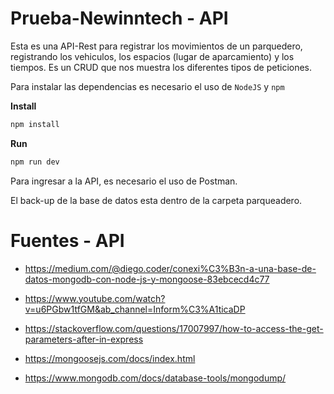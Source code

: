 # Prueba-Newinntech - API

Esta es una API-Rest para registrar los movimientos de un parquedero, registrando los vehiculos, los espacios (lugar de aparcamiento) y los tiempos.
Es un CRUD que nos muestra los diferentes tipos de peticiones.

Para instalar las dependencias es necesario el uso de `NodeJS` y `npm` 

**Install**
```sh
npm install
```
**Run**
```sh
npm run dev
```

Para ingresar a la API, es necesario el uso de Postman.

El back-up de la base de datos esta dentro de la carpeta parqueadero.


# Fuentes - API

- https://medium.com/@diego.coder/conexi%C3%B3n-a-una-base-de-datos-mongodb-con-node-js-y-mongoose-83ebcecd4c77

- https://www.youtube.com/watch?v=u6PGbw1tfGM&ab_channel=Inform%C3%A1ticaDP

- https://stackoverflow.com/questions/17007997/how-to-access-the-get-parameters-after-in-express

- https://mongoosejs.com/docs/index.html

- https://www.mongodb.com/docs/database-tools/mongodump/